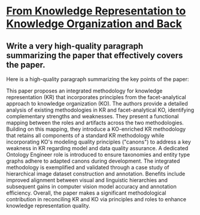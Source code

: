 # [From Knowledge Representation to Knowledge Organization and Back](https://arxiv.org/abs/2312.07302)

## Write a very high-quality paragraph summarizing the paper that effectively covers the paper.

 Here is a high-quality paragraph summarizing the key points of the paper:

This paper proposes an integrated methodology for knowledge representation (KR) that incorporates principles from the facet-analytical approach to knowledge organization (KO). The authors provide a detailed analysis of existing methodologies in KR and facet-analytical KO, identifying complementary strengths and weaknesses. They present a functional mapping between the roles and artifacts across the two methodologies. Building on this mapping, they introduce a KO-enriched KR methodology that retains all components of a standard KR methodology while incorporating KO's modeling quality principles ("canons") to address a key weakness in KR regarding model and data quality assurance. A dedicated Ontology Engineer role is introduced to ensure taxonomies and entity type graphs adhere to adapted canons during development. The integrated methodology is exemplified and validated through a case study of hierarchical image dataset construction and annotation. Benefits include improved alignment between visual and linguistic hierarchies and subsequent gains in computer vision model accuracy and annotation efficiency. Overall, the paper makes a significant methodological contribution in reconciling KR and KO via principles and roles to enhance knowledge representation quality.
